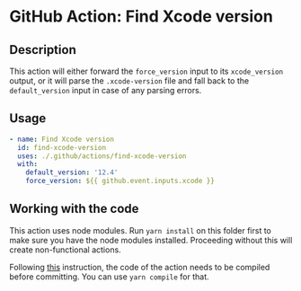 # GitHub Action: Find Xcode version

## Description

This action will either forward the `force_version` input to its `xcode_version` output, or it will parse the `.xcode-version` file and fall back to the `default_version` input in case of any parsing errors.

## Usage

```yml
- name: Find Xcode version
  id: find-xcode-version
  uses: ./.github/actions/find-xcode-version
  with:
    default_version: '12.4'
    force_version: ${{ github.event.inputs.xcode }}
```

## Working with the code

This action uses node modules. Run `yarn install` on this folder first to make sure you have the node modules installed. Proceeding without this will create non-functional actions.

Following [this](https://docs.github.com/en/free-pro-team@latest/actions/creating-actions/creating-a-javascript-action#commit-tag-and-push-your-action-to-github) instruction, the code of the action needs to be compiled before committing. You can use `yarn compile` for that.